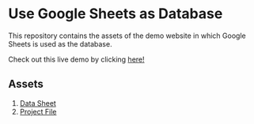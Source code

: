 # Use Google Sheets as Database
This repository contains the assets of the demo website in which Google Sheets is used as the database.

Check out this live demo by clicking [here!](https://atharvadeolalikar.github.io/COVID-Help/) 

## Assets
1.  [Data Sheet](https://docs.google.com/spreadsheets/d/1BqvQQPeIJfEijK8ZprRzVLiePkxHlGGzfkr2mfYDnl8/edit?usp=sharing)
2. [Project File](https://github.com/AtharvaDeolalikar/COVID-Help/blob/master/CovidHelp.bsdesign)
